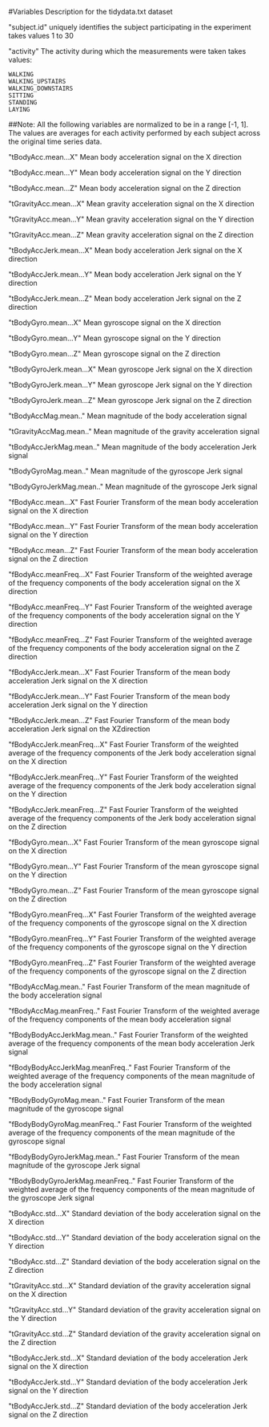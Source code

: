 #Variables Description for the tidydata.txt dataset

"subject.id"
	 uniquely identifies the subject participating in the experiment
	 takes values 1 to 30
	 
"activity"
	The activity during which the measurements were taken
	takes values:
	
	WALKING
	WALKING_UPSTAIRS
	WALKING_DOWNSTAIRS
	SITTING
	STANDING
	LAYING
	
##Note: All the following variables are normalized to be in a range [-1, 1]. The values are averages for each activity performed by each subject across the original time series data.
	
"tBodyAcc.mean...X" 
	Mean body acceleration signal on the X direction
	
"tBodyAcc.mean...Y"
	Mean body acceleration signal on the Y direction
	
"tBodyAcc.mean...Z"
	Mean body acceleration signal on the Z direction
		
 "tGravityAcc.mean...X"
 	Mean gravity acceleration signal on the X direction
 
 "tGravityAcc.mean...Y"
 	Mean gravity acceleration signal on the Y direction
 
 "tGravityAcc.mean...Z"
 	Mean gravity acceleration signal on the Z direction
 
 "tBodyAccJerk.mean...X"
 	Mean body acceleration Jerk signal on the X direction
 
 "tBodyAccJerk.mean...Y"
 	Mean body acceleration Jerk signal on the Y direction
 
 "tBodyAccJerk.mean...Z"
 	Mean body acceleration Jerk signal on the Z direction
 
 "tBodyGyro.mean...X"
 	Mean gyroscope signal on the X direction
 
 "tBodyGyro.mean...Y"
 	Mean gyroscope signal on the Y direction
 
 "tBodyGyro.mean...Z"
 	Mean gyroscope signal on the Z direction
 
 "tBodyGyroJerk.mean...X"
 	Mean gyroscope Jerk signal on the X direction
 
 "tBodyGyroJerk.mean...Y"
 	Mean gyroscope Jerk signal on the Y direction
 
 "tBodyGyroJerk.mean...Z"
 	Mean gyroscope Jerk signal on the Z direction
 
 "tBodyAccMag.mean.."
 	Mean magnitude of the body acceleration signal
 
 "tGravityAccMag.mean.."
 	Mean magnitude of the gravity acceleration signal
 
 "tBodyAccJerkMag.mean.."
 	Mean magnitude of the body acceleration Jerk signal
 
 "tBodyGyroMag.mean.."
 	Mean magnitude of the gyroscope Jerk signal
 
 "tBodyGyroJerkMag.mean.."
 	Mean magnitude of the gyroscope Jerk signal
 
 "fBodyAcc.mean...X"
 	Fast Fourier Transform of the mean body acceleration signal on the X direction
 
 "fBodyAcc.mean...Y"
 	Fast Fourier Transform of the mean body acceleration signal on the Y direction
 
 "fBodyAcc.mean...Z"
 	Fast Fourier Transform of the mean body acceleration signal on the Z direction
 
 "fBodyAcc.meanFreq...X"
	 Fast Fourier Transform of the weighted average of the frequency components of the body acceleration signal on the X direction
 
 "fBodyAcc.meanFreq...Y"
 	Fast Fourier Transform of the weighted average of the frequency components of the body acceleration signal on the Y direction
 
 "fBodyAcc.meanFreq...Z"
	 Fast Fourier Transform of the weighted average of the frequency components of the body acceleration signal on the Z direction
 
 "fBodyAccJerk.mean...X"
 	Fast Fourier Transform of the mean body acceleration Jerk signal on the X direction
 
 "fBodyAccJerk.mean...Y"
 	Fast Fourier Transform of the mean body acceleration Jerk signal on the Y direction
 
 "fBodyAccJerk.mean...Z"
 	Fast Fourier Transform of the mean body acceleration Jerk signal on the XZdirection
 
 "fBodyAccJerk.meanFreq...X"
 	Fast Fourier Transform of the weighted average of the frequency components of the Jerk body acceleration signal on the X direction
 
 "fBodyAccJerk.meanFreq...Y"
  	Fast Fourier Transform of the weighted average of the frequency components of the Jerk body acceleration signal on the Y direction
 
 "fBodyAccJerk.meanFreq...Z"
 	Fast Fourier Transform of the weighted average of the frequency components of the Jerk body acceleration signal on the Z direction
 
 "fBodyGyro.mean...X"
 	Fast Fourier Transform of the mean gyroscope signal on the X direction
 
 "fBodyGyro.mean...Y"
 	Fast Fourier Transform of the mean gyroscope signal on the Y direction
 
 "fBodyGyro.mean...Z"
 	Fast Fourier Transform of the mean gyroscope signal on the Z direction
 
 "fBodyGyro.meanFreq...X"
 	Fast Fourier Transform of the weighted average of the frequency components of the  gyroscope signal on the X direction
 
 "fBodyGyro.meanFreq...Y"
 	Fast Fourier Transform of the weighted average of the frequency components of the  gyroscope signal on the Y direction
 
 "fBodyGyro.meanFreq...Z"
 	Fast Fourier Transform of the weighted average of the frequency components of the  gyroscope signal on the Z direction
 
 "fBodyAccMag.mean.."
 	Fast Fourier Transform of the mean magnitude of the body acceleration signal 
 
 "fBodyAccMag.meanFreq.."
 	Fast Fourier Transform of the weighted average of the frequency components of the mean body acceleration signal
	
 "fBodyBodyAccJerkMag.mean.."
 	Fast Fourier Transform of the weighted average of the frequency components of the mean body acceleration Jerk signal
 
 "fBodyBodyAccJerkMag.meanFreq.."
 	Fast Fourier Transform of the weighted average of the frequency components of the mean magnitude of the body acceleration signal
 
 "fBodyBodyGyroMag.mean.."
 	Fast Fourier Transform of the mean magnitude of the gyroscope signal
	 
 "fBodyBodyGyroMag.meanFreq.."
 	Fast Fourier Transform of the weighted average of the frequency components of the mean magnitude of the gyroscope signal
 
 "fBodyBodyGyroJerkMag.mean.."
 	Fast Fourier Transform of the mean magnitude of the gyroscope Jerk signal
 
 "fBodyBodyGyroJerkMag.meanFreq.."
 	Fast Fourier Transform of the weighted average of the frequency components of the mean magnitude of the gyroscope Jerk signal
 
 "tBodyAcc.std...X"
 	Standard deviation of the body acceleration signal on the X direction
	
 "tBodyAcc.std...Y"
 	Standard deviation of the body acceleration signal on the Y direction
 
 "tBodyAcc.std...Z"
 	Standard deviation of the body acceleration signal on the Z direction
 
 "tGravityAcc.std...X"
 	Standard deviation of the gravity acceleration signal on the X direction
 
 "tGravityAcc.std...Y"
 	Standard deviation of the gravity acceleration signal on the Y direction
 
 "tGravityAcc.std...Z"
 	Standard deviation of the gravity acceleration signal on the Z direction
 
 "tBodyAccJerk.std...X"
 	Standard deviation of the body acceleration Jerk signal on the X direction
 
 "tBodyAccJerk.std...Y"
 	Standard deviation of the body acceleration Jerk signal on the Y direction
	
 "tBodyAccJerk.std...Z"
 	Standard deviation of the body acceleration Jerk signal on the Z direction
 
 